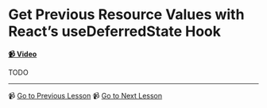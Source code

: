 # Get Previous Resource Values with React’s useDeferredState Hook

**[📹 Video](https://egghead.io/lessons/react-get-previous-resource-values-with-react-s-usedeferredstate-hook)**

TODO

---

📹 [Go to Previous Lesson](https://egghead.io/lessons/react-delay-the-appearance-of-a-loading-spinner-with-css-in-react)
📹 [Go to Next Lesson](https://egghead.io/lessons/react-hoist-react-component-state)
